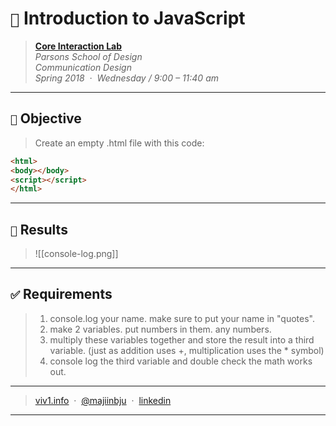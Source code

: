 # `📖` Introduction to JavaScript
> **[Core Interaction Lab](https://github.com/majiinbju/core-interaction-2017)**<br>
> *Parsons School of Design<br>
> Communication Design<br>
> Spring 2018 &nbsp;&middot;&nbsp;
> Wednesday / 9:00 – 11:40 am*
> 
---
## `🎯` Objective
> Create an empty .html file with this code:
```html
<html>
<body></body>
<script></script>
</html>
```
---
## `🧪` Results
> ![[console-log.png]]
---
## `✅` Requirements
> 1. console.log your name. make sure to put your name in "quotes". 
> 2. make 2 variables. put numbers in them. any numbers.
> 3. multiply these variables together and store the result into a third variable. (just as addition uses +, multiplication uses the * symbol)
> 4. console log the third variable and double check the math works out.
---
> [viv1.info](https://www.bajju.info) &nbsp;&middot;&nbsp;
> [@majiinbju](https://github.com/majiinbju) &nbsp;&middot;&nbsp;
> [linkedin](https://www.linkedin.com/in/vivek-bajaj/)
---
